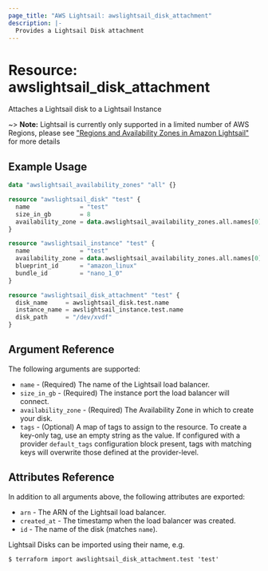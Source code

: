 ```yaml
---
page_title: "AWS Lightsail: awslightsail_disk_attachment"
description: |-
  Provides a Lightsail Disk attachment
---
```


# Resource: awslightsail_disk_attachment

Attaches a Lightsail disk to a Lightsail Instance

~> **Note:** Lightsail is currently only supported in a limited number of AWS Regions, please see ["Regions and Availability Zones in Amazon Lightsail"](https://lightsail.aws.amazon.com/ls/docs/overview/article/understanding-regions-and-availability-zones-in-amazon-lightsail) for more details

## Example Usage

```terraform
data "awslightsail_availability_zones" "all" {}

resource "awslightsail_disk" "test" {
  name              = "test"
  size_in_gb        = 8
  availability_zone = data.awslightsail_availability_zones.all.names[0]
}

resource "awslightsail_instance" "test" {
  name              = "test"
  availability_zone = data.awslightsail_availability_zones.all.names[0]
  blueprint_id      = "amazon_linux"
  bundle_id         = "nano_1_0"
}

resource "awslightsail_disk_attachment" "test" {
  disk_name     = awslightsail_disk.test.name
  instance_name = awslightsail_instance.test.name
  disk_path     = "/dev/xvdf"
}
```

## Argument Reference

The following arguments are supported:

* `name` - (Required) The name of the Lightsail load balancer.
* `size_in_gb` - (Required) The instance port the load balancer will connect.
* `availability_zone` - (Required) The Availability Zone in which to create your disk.
* `tags` - (Optional) A map of tags to assign to the resource. To create a key-only tag, use an empty string as the value. If configured with a provider `default_tags` configuration block present, tags with matching keys will overwrite those defined at the provider-level.

## Attributes Reference

In addition to all arguments above, the following attributes are exported:

* `arn` - The ARN of the Lightsail load balancer.
* `created_at` - The timestamp when the load balancer was created.
* `id` - The name of the disk  (matches `name`).

Lightsail Disks can be imported using their name, e.g.

```shell
$ terraform import awslightsail_disk_attachment.test 'test'
```
